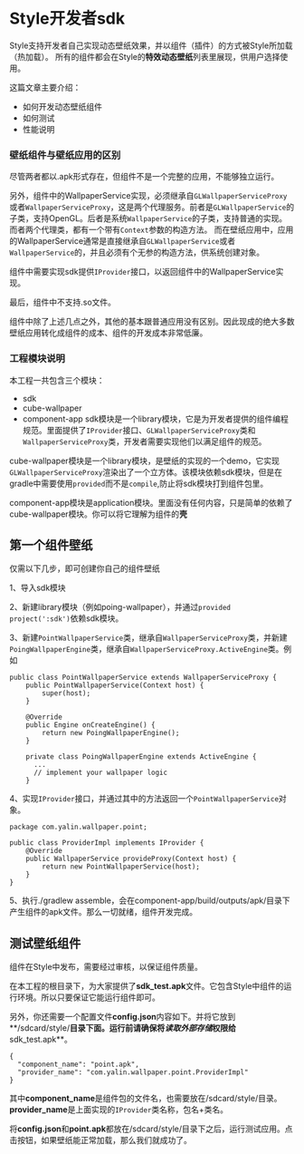 # Style开发者sdk
Style支持开发者自己实现动态壁纸效果，并以组件（插件）的方式被Style所加载（热加载）。
所有的组件都会在Style的**特效动态壁纸**列表里展现，供用户选择使用。

这篇文章主要介绍：
* 如何开发动态壁纸组件
* 如何测试
* 性能说明

### 壁纸组件与壁纸应用的区别
尽管两者都以.apk形式存在，但组件不是一个完整的应用，不能够独立运行。

另外，组件中的WallpaperService实现，必须继承自`GLWallpaperServiceProxy`或者`WallpaperServiceProxy`，这是两个代理服务。前者是`GLWallpaperService`的子类，支持OpenGL。后者是系统`WallpaperService`的子类，支持普通的实现。而者两个代理类，都有一个带有`Context`参数的构造方法。
而在壁纸应用中，应用的WallpaperService通常是直接继承自`GLWallpaperService`或者`WallpaperService`的，并且必须有个无参的构造方法，供系统创建对象。

组件中需要实现sdk提供`IProvider`接口，以返回组件中的WallpaperService实现。

最后，组件中不支持.so文件。

组件中除了上述几点之外，其他的基本跟普通应用没有区别。因此现成的绝大多数壁纸应用转化成组件的成本、组件的开发成本非常低廉。

### 工程模块说明
本工程一共包含三个模块：
* sdk
* cube-wallpaper
* component-app
sdk模块是一个library模块，它是为开发者提供的组件编程规范。里面提供了`IProvider`接口、`GLWallpaperServiceProxy`类和`WallpaperServiceProxy`类，开发者需要实现他们以满足组件的规范。

cube-wallpaper模块是一个library模块，是壁纸的实现的一个demo，它实现`GLWallpaperServiceProxy`渲染出了一个立方体。该模块依赖sdk模块，但是在gradle中需要使用`provided`而不是`compile`,防止将sdk模块打到组件包里。

component-app模块是application模块。里面没有任何内容，只是简单的依赖了cube-wallpaper模块。你可以将它理解为组件的**壳**

## 第一个组件壁纸
仅需以下几步，即可创建你自己的组件壁纸

1、导入sdk模块

2、新建library模块（例如poing-wallpaper），并通过`provided project(':sdk')`依赖sdk模块。

3、新建`PointWallpaperService`类，继承自`WallpaperServiceProxy`类，并新建`PoingWallpaperEngine`类，继承自`WallpaperServiceProxy.ActiveEngine`类。例如
```
public class PointWallpaperService extends WallpaperServiceProxy {
    public PointWallpaperService(Context host) {
        super(host);
    }

    @Override
    public Engine onCreateEngine() {
        return new PoingWallpaperEngine();
    }

    private class PoingWallpaperEngine extends ActiveEngine {
      ...
      // implement your wallpaper logic
    }
```

4、实现`IProvider`接口，并通过其中的方法返回一个`PointWallpaperService`对象。
```
package com.yalin.wallpaper.point;

public class ProviderImpl implements IProvider {
    @Override
    public WallpaperService provideProxy(Context host) {
        return new PointWallpaperService(host);
    }
}
```

5、执行./gradlew assemble，会在component-app/build/outputs/apk/目录下产生组件的apk文件。那么一切就绪，组件开发完成。

## 测试壁纸组件
组件在Style中发布，需要经过审核，以保证组件质量。

在本工程的根目录下，为大家提供了**sdk_test.apk**文件。它包含Style中组件的运行环境。所以只要保证它能运行组件即可。

另外，你还需要一个配置文件**config.json**内容如下。并将它放到**/sdcard/style/**目录下面。运行前请确保将*读取外部存储*权限给**sdk_test.apk**。
```
{
  "component_name": "point.apk",
  "provider_name": "com.yalin.wallpaper.point.ProviderImpl"
}
```
其中**component_name**是组件包的文件名，也需要放在/sdcard/style/目录。**provider_name**是上面实现的`IProvider`类名称，包名+类名。

将**config.json**和**point.apk**都放在/sdcard/style/目录下之后，运行测试应用。点击按钮，如果壁纸能正常加载，那么我们就成功了。

